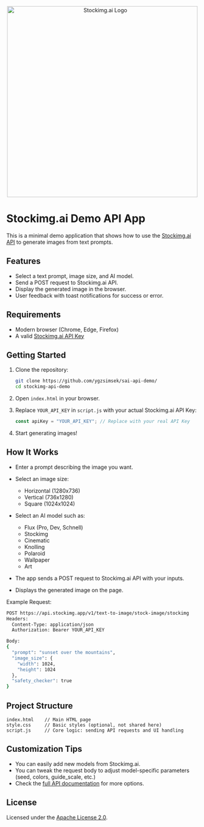 <p align="center">
  <img src="https://media.stockimg.ai/static/solid/sai-logo-wb.png" alt="Stockimg.ai Logo" width="500">
</p>

# Stockimg.ai Demo API App

This is a minimal demo application that shows how to use the [Stockimg.ai API](https://stockimg.ai/api-docs) to generate images from text prompts.

## Features
- Select a text prompt, image size, and AI model.
- Send a POST request to Stockimg.ai API.
- Display the generated image in the browser.
- User feedback with toast notifications for success or error.

## Requirements
- Modern browser (Chrome, Edge, Firefox)
- A valid [Stockimg.ai API Key](https://stockimg.ai/api-dashboard)

## Getting Started

1. Clone the repository:
   ```bash
   git clone https://github.com/ygzsimsek/sai-api-demo/
   cd stockimg-api-demo
   ```

2. Open `index.html` in your browser.

3. Replace `YOUR_API_KEY` in `script.js` with your actual Stockimg.ai API Key:
   ```javascript
   const apiKey = "YOUR_API_KEY"; // Replace with your real API Key
   ```

4. Start generating images!

## How It Works

- Enter a prompt describing the image you want.

- Select an image size:
  - Horizontal (1280x736)
  - Vertical (736x1280)
  - Square (1024x1024)

- Select an AI model such as:
  - Flux (Pro, Dev, Schnell)
  - Stockimg
  - Cinematic
  - Knolling
  - Polaroid
  - Wallpaper
  - Art

- The app sends a POST request to Stockimg.ai API with your inputs.
- Displays the generated image on the page.

Example Request:

```bash
POST https://api.stockimg.app/v1/text-to-image/stock-image/stockimg
Headers:
  Content-Type: application/json
  Authorization: Bearer YOUR_API_KEY

Body:
{
  "prompt": "sunset over the mountains",
  "image_size": {
    "width": 1024,
    "height": 1024
  },
  "safety_checker": true
}
```

## Project Structure

```
index.html    // Main HTML page
style.css     // Basic styles (optional, not shared here)
script.js     // Core logic: sending API requests and UI handling
```

## Customization Tips
- You can easily add new models from Stockimg.ai.
- You can tweak the request body to adjust model-specific parameters (seed, colors, guide_scale, etc.)
- Check the [full API documentation](https://stockimg.ai/api-docs) for more options.

## License

Licensed under the [Apache License 2.0](https://www.apache.org/licenses/LICENSE-2.0).